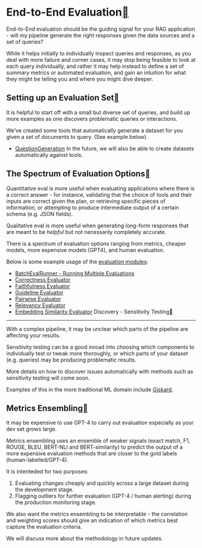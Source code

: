 End-to-End Evaluation[](#end-to-end-evaluation "Permalink to this heading")
============================================================================

End-to-End evaluation should be the guiding signal for your RAG application - will my pipeline generate the right responses given the data sources and a set of queries?

While it helps initially to individually inspect queries and responses, as you deal with more failure and corner cases, it may stop being feasible to look at each query individually, and rather it may help instead to define a set of summary metrics or automated evaluation, and gain an intuition for what they might be telling you and where you might dive deeper.

Setting up an Evaluation Set[](#setting-up-an-evaluation-set "Permalink to this heading")
------------------------------------------------------------------------------------------

It is helpful to start off with a small but diverse set of queries, and build up more examples as one discovers problematic queries or interactions.

We’ve created some tools that automatically generate a dataset for you given a set of documents to query. (See example below).

* [QuestionGeneration](../../examples/evaluation/QuestionGeneration.html)
In the future, we will also be able to create datasets automatically against tools.

The Spectrum of Evaluation Options[](#the-spectrum-of-evaluation-options "Permalink to this heading")
------------------------------------------------------------------------------------------------------

Quantitative eval is more useful when evaluating applications where there is a correct answer - for instance, validating that the choice of tools and their inputs are correct given the plan, or retrieving specific pieces of information, or attempting to produce intermediate output of a certain schema (e.g. JSON fields).

Qualitative eval is more useful when generating long-form responses that are meant to be *helpful* but not necessarily completely accurate.

There is a spectrum of evaluation options ranging from metrics, cheaper models, more expensive models (GPT4), and human evaluation.

Below is some example usage of the [evaluation modules](evaluation.html):

* [BatchEvalRunner - Running Multiple Evaluations](../../examples/evaluation/batch_eval.html)
* [Correctness Evaluator](../../examples/evaluation/correctness_eval.html)
* [Faithfulness Evaluator](../../examples/evaluation/faithfulness_eval.html)
* [Guideline Evaluator](../../examples/evaluation/guideline_eval.html)
* [Pairwise Evaluator](../../examples/evaluation/pairwise_eval.html)
* [Relevancy Evaluator](../../examples/evaluation/relevancy_eval.html)
* [Embedding Similarity Evaluator](../../examples/evaluation/semantic_similarity_eval.html)
Discovery - Sensitivity Testing[](#discovery-sensitivity-testing "Permalink to this heading")
----------------------------------------------------------------------------------------------

With a complex pipeline, it may be unclear which parts of the pipeline are affecting your results.

Sensitivity testing can be a good inroad into choosing which components to individually test or tweak more thoroughly, or which parts of your dataset (e.g. queries) may be producing problematic results.

More details on how to discover issues automatically with methods such as sensitivity testing will come soon.

Examples of this in the more traditional ML domain include [Giskard](https://docs.giskard.ai/en/latest/getting-started/quickstart.html).

Metrics Ensembling[](#metrics-ensembling "Permalink to this heading")
----------------------------------------------------------------------

It may be expensive to use GPT-4 to carry out evaluation especially as your dev set grows large.

Metrics ensembling uses an ensemble of weaker signals (exact match, F1, ROUGE, BLEU, BERT-NLI and BERT-similarity) to predict the output of a more expensive evaluation methods that are closer to the gold labels (human-labelled/GPT-4).

It is intenteded for two purposes:

1. Evaluating changes cheaply and quickly across a large dataset during the development stage.
2. Flagging outliers for further evaluation (GPT-4 / human alerting) during the production monitoring stage.

We also want the metrics ensembling to be interpretable - the correlation and weighting scores should give an indication of which metrics best capture the evaluation criteria.

We will discuss more about the methodology in future updates.

